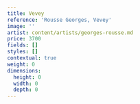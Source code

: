 ```yaml
---
title: Vevey
reference: 'Rousse Georges, Vevey'
image: ''
artist: content/artists/georges-rousse.md
price: 3700
fields: []
styles: []
contextual: true
weight: 0
dimensions:
  height: 0
  width: 0
  depth: 0
---
```


